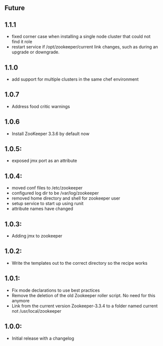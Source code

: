 ## Future

## 1.1.1
* fixed corner case when installing a single node cluster that could not find it role
* restart service if /opt/zookeeper/current link changes, such as during an upgrade or downgrade.

## 1.1.0
* add support for multiple clusters in the same chef environment

## 1.0.7
* Address food critic warnings

## 1.0.6
* Install ZooKeeper 3.3.6 by default now

## 1.0.5:
* exposed jmx port as an attribute

## 1.0.4:
* moved conf files to /etc/zookeeper
* configured log dir to be /var/log/zookeeper
* removed home directory and shell for zookeeper user
* setup service to start up using runit
* attribute names have changed

## 1.0.3:
* Adding jmx to zookeeper

## 1.0.2:
* Write the templates out to the correct directory so the recipe works

## 1.0.1:
* Fix mode declarations to use best practices
* Remove the deletion of the old Zookeeper roller script.  No need for this anymore
* Link from the current version Zookeeper-3.3.4 to a folder named current not /usr/local/zookeeper

## 1.0.0:
* Initial release with a changelog

